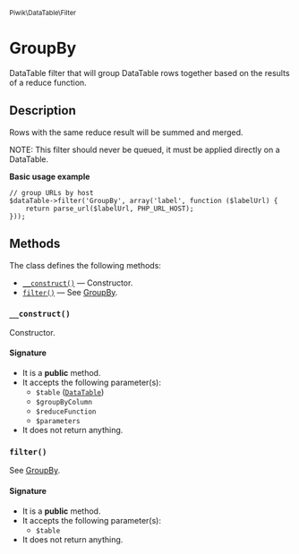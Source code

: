 <small>Piwik\DataTable\Filter</small>

GroupBy
=======

DataTable filter that will group DataTable rows together based on the results of a reduce function.

Description
-----------

Rows with the same reduce result will be summed and merged.

NOTE: This filter should never be queued, it must be applied directly on a DataTable.

**Basic usage example**

    // group URLs by host
    $dataTable->filter('GroupBy', array('label', function ($labelUrl) {
        return parse_url($labelUrl, PHP_URL_HOST);
    }));


Methods
-------

The class defines the following methods:

- [`__construct()`](#__construct) &mdash; Constructor.
- [`filter()`](#filter) &mdash; See [GroupBy](#).

<a name="__construct" id="__construct"></a>
### `__construct()`

Constructor.

#### Signature

- It is a **public** method.
- It accepts the following parameter(s):
    - `$table` ([`DataTable`](../../../Piwik/DataTable.md))
    - `$groupByColumn`
    - `$reduceFunction`
    - `$parameters`
- It does not return anything.

<a name="filter" id="filter"></a>
### `filter()`

See [GroupBy](#).

#### Signature

- It is a **public** method.
- It accepts the following parameter(s):
    - `$table`
- It does not return anything.

